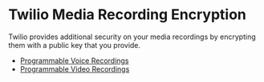 # Twilio Media Recording Encryption

Twilio provides additional security on your media recordings by encrypting them with a public key that you provide.

* [Programmable Voice Recordings](voice-recordings-decryptor)
* [Programmable Video Recordings](video-recordings-decryptor)